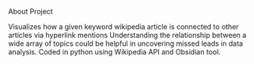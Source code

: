 About Project

Visualizes how a given keyword wikipedia article is connected to other articles via hyperlink mentions 
Understanding the relationship between a wide array of topics could be helpful in uncovering missed leads in data analysis.
Coded in python using Wikipedia API and Obsidian tool.

